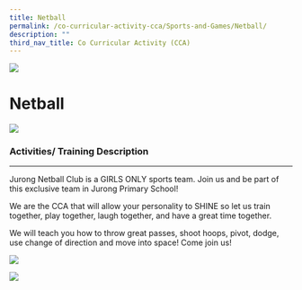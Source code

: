 ```yaml
---
title: Netball
permalink: /co-curricular-activity-cca/Sports-and-Games/Netball/
description: ""
third_nav_title: Co Curricular Activity (CCA)
---
```

![](/images/Banner.png)


Netball
=======
![](/images/netball01.jpg)

### Activities/ Training Description
--------------------------------

Jurong Netball Club is a GIRLS ONLY sports team. Join us and be part of this exclusive team in Jurong Primary School! 

We are the CCA that will allow your personality to SHINE so let us train together, play together, laugh together, and have a great time together. 

We will teach you how to throw great passes, shoot hoops, pivot, dodge, use change of direction and move into space! Come join us!

![](/images/netball02.jpg)

![](/images/netball03.jpg)